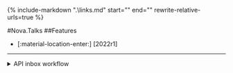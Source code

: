 {%
   include-markdown ".\links.md"
   start="<!--datelink-novatalks-start-->"
   end="<!--datelink-novatalks-end-->"
   rewrite-relative-urls=true
%}

#Nova.Talks
##Features

-  [:material-location-enter:] [2022r1]

-----------

<details><summary>API inbox workflow</summary>
<p>
```
• Client write a message to messager (for ex. Telegram)
• Message payload goes to Nova.Botflow
• Extracts Username from payload
• Works Nova.BotFlow logic up to "chatbot-chatwoot-connector-in" node
• "chatbot-chatwoot-connector-in" node creates contact, conversation, addititonal attributes and attaches contact to API inbox
• Message payload goes from "chatbot-chatwoot-connector-in" to Chatwoot URL through inbox webhook
• Chatwoot sends through agent webhook events
• Works Nova.BotFlow BotAgent logic (for ex. Quick Replies)
• Client chooses transfer: to agent, to team
	- to agent: transfers to agent with ID written in Nova.BotFlow logic
	- to team: transfers to agent in team (must be in inbox colaborators)
	- Agents priority are listed in data base
• Agent is attached to ongoing conversation
• All messages in conversation are sent to Agent
```
</p>
</details>